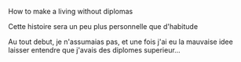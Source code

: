 How to make a living without diplomas

Cette histoire sera un peu plus personnelle que d'habitude


Au tout debut, je n'assumaias pas, et une fois j'ai eu la mauvaise idee laisser entendre que j'avais des diplomes superieur...

